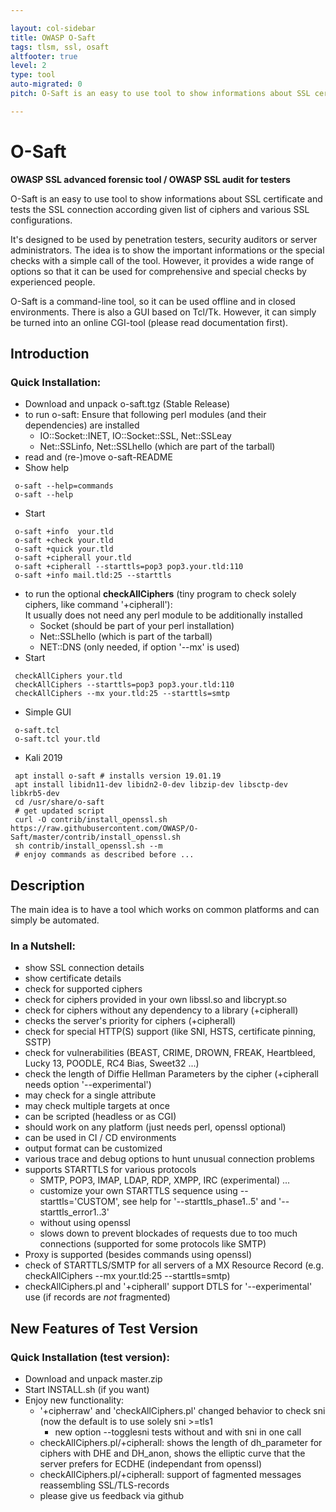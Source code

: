 ```yaml
---

layout: col-sidebar
title: OWASP O-Saft
tags: tlsm, ssl, osaft
altfooter: true
level: 2
type: tool
auto-migrated: 0
pitch: O-Saft is an easy to use tool to show informations about SSL certificate and tests the SSL connection according given list of ciphers and various SSL configurations.

---
```


# O-Saft
**OWASP SSL advanced forensic tool / OWASP SSL audit for testers**

O-Saft is an easy to use tool to show informations about SSL certificate and tests the SSL connection according given list of ciphers and various SSL configurations.

It's designed to be used by penetration testers, security auditors or server administrators. The idea is to show the important informations or the special checks with a simple call of the tool. However, it provides a wide range of options so that it can be used for comprehensive and special checks by experienced people.

O-Saft is a command-line tool, so it can be used offline and in closed environments. There is also a GUI based on Tcl/Tk. However, it can simply be turned into an online CGI-tool (please read documentation first).

## Introduction 
### Quick Installation:
* Download and unpack o-saft.tgz (Stable Release)
* to run o-saft: Ensure that following perl modules (and their dependencies) are installed
  * IO::Socket::INET, IO::Socket::SSL, Net::SSLeay
  * Net::SSLinfo, Net::SSLhello (which are part of the tarball)
* read and (re-)move o-saft-README
* Show help
```
 o-saft --help=commands
 o-saft --help
```
* Start 
```
 o-saft +info  your.tld
 o-saft +check your.tld
 o-saft +quick your.tld
 o-saft +cipherall your.tld
 o-saft +cipherall --starttls=pop3 pop3.your.tld:110
 o-saft +info mail.tld:25 --starttls
```
* to run the optional **checkAllCiphers** (tiny program to check solely ciphers, like command '+cipherall'):<br>It usually does not need any perl module to be additionally installed
  * Socket (should be part of your perl installation)
  * Net::SSLhello (which is part of the tarball)
  * NET::DNS (only needed, if option '--mx' is used) 
* Start
```
 checkAllCiphers your.tld
 checkAllCiphers --starttls=pop3 pop3.your.tld:110
 checkAllCiphers --mx your.tld:25 --starttls=smtp
```
* Simple GUI
```
 o-saft.tcl
 o-saft.tcl your.tld
```

* Kali 2019
```
 apt install o-saft # installs version 19.01.19
 apt install libidn11-dev libidn2-0-dev libzip-dev libsctp-dev libkrb5-dev
 cd /usr/share/o-saft
 # get updated script
 curl -O contrib/install_openssl.sh https://raw.githubusercontent.com/OWASP/O-Saft/master/contrib/install_openssl.sh
 sh contrib/install_openssl.sh --m
 # enjoy commands as described before ...
```

## Description

The main idea is to have a tool which works on common platforms and can simply be automated.
### In a Nutshell:
* show SSL connection details
* show certificate details
* check for supported ciphers
* check for ciphers provided in your own libssl.so and libcrypt.so
* check for ciphers without any dependency to a library (+cipherall)
* checks the server's priority for ciphers (+cipherall) 
* check for special HTTP(S) support (like SNI, HSTS, certificate pinning, SSTP)
* check for vulnerabilities (BEAST, CRIME, DROWN, FREAK, Heartbleed, Lucky 13, POODLE, RC4 Bias, Sweet32 ...)
* check the length of Diffie Hellman Parameters by the cipher (+cipherall needs option '--experimental')
* may check for a single attribute
* may check multiple targets at once
* can be scripted (headless or as CGI)
* should work on any platform (just needs perl, openssl optional)
* can be used in CI / CD environments
* output format can be customized
* various trace and debug options to hunt unusual connection problems
* supports STARTTLS for various protocols 
  * SMTP, POP3, IMAP, LDAP, RDP, XMPP, IRC (experimental) ...
  * customize your own STARTTLS sequence using --starttls='CUSTOM', see help for '--starttls_phase1..5' and '--starttls_error1..3'
  * without using openssl
  * slows down to prevent blockades of requests due to too much connections (supported for some protocols like SMTP)
* Proxy is supported (besides commands using openssl)
* check of STARTTLS/SMTP for all servers of a MX Resource Record (e.g. checkAllCiphers --mx your.tld:25 --starttls=smtp)
* checkAllCiphers.pl and '+cipherall' support DTLS for '--experimental' use (if records are *not* fragmented)

## New Features of Test Version

### Quick Installation (test version):
* Download and unpack master.zip
* Start INSTALL.sh (if you want)
* Enjoy new functionality:
  * '+cipherraw' and 'checkAllCiphers.pl' changed behavior to check sni (now the default is to use solely sni >=tls1
     * new option --togglesni tests without and with sni in one call
  * checkAllCiphers.pl/+cipherall: shows the length of dh_parameter for ciphers with DHE and DH_anon, shows the elliptic curve that the server prefers for ECDHE (independant from openssl)
  * checkAllCiphers.pl/+cipherall: support of fagmented messages reassembling SSL/TLS-records
  * please give us feedback via github <!--- via the [https://lists.owasp.org/mailman/listinfo/o-saft mailinglist]  -->

